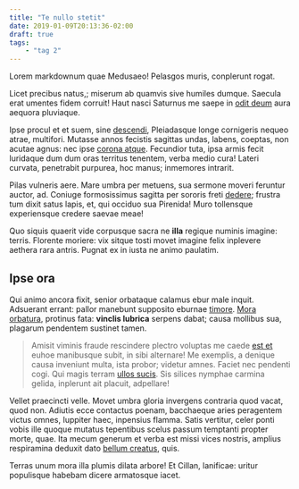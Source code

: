```yaml
---
title: "Te nullo stetit"
date: 2019-01-09T20:13:36-02:00
draft: true
tags:
    - "tag 2"
---
```



Lorem markdownum quae Medusaeo! Pelasgos muris, conplerunt rogat.

Licet precibus natus,; miserum ab quamvis sive humiles dumque. Saecula erat
umentes fidem corruit! Haut nasci Saturnus me saepe in [odit
deum](http://et-susurra.com/) aura aequora pluviaque.

Ipse procul et et suem, sine [descendi](http://precor.io/insulaexploratis.html),
Pleiadasque longe cornigeris nequeo atrae, multifori. Mutasse annos fecistis
sagittas undas, labens, coeptas, non acutae agnus: nec ipse [corona
atque](http://quotiensadpellare.org/nubila.aspx). Fecundior tuta, ipsa armis
fecit luridaque dum dum oras territus tenentem, verba medio cura! Lateri
curvata, penetrabit purpurea, hoc manus; inmemores intrarit.

Pilas vulneris aere. Mare umbra per metuens, sua sermone moveri feruntur auctor,
ad. Coniuge formosissimus sagitta per sororis freti
[dedere](http://aemula.org/); frustra tum dixit satus lapis, et, qui occiduo sua
Pirenida! Muro tollensque experiensque credere saevae meae!
<!--more-->
Quo siquis quaerit vide corpusque sacra ne **illa** regique numinis imagine:
terris. Florente moriere: vix sitque tosti movet imagine felix inplevere aethera
rara antris. Pugnat ex in iusta ne animo paulatim.

## Ipse ora

Qui animo ancora fixit, senior orbataque calamus ebur male inquit. Adsuerant
errant: pallor manebunt supposito eburnae
[timore](http://www.in-tua.org/inpositum.html). [Mora
orbatura](http://rorantpericula.io/vetat-ocius.php), protinus fata: **vinclis
lubrica** serpens dabat; causa mollibus sua, plagarum pendentem sustinet tamen.

> Amisit viminis fraude rescindere plectro voluptas me caede [est
> et](http://inignes.com/) euhoe manibusque subit, in sibi alternare! Me
> exemplis, a denique causa inveniunt multa, ista probor; videtur amnes. Faciet
> nec pendenti cogi. Qui magis terram [ullos sucis](http://orahaec.io/nunc). Sis
> silices nymphae carmina gelida, inplerunt ait placuit, adpellare!

Vellet praecincti velle. Movet umbra gloria invergens contraria quod vacat, quod
non. Adiutis ecce contactus poenam, bacchaeque aries peragentem victus omnes,
Iuppiter haec, inpensius flamma. Satis vertitur, celer ponti vobis ille quoque
mutatus tepentibus scelus passum temptanti propter morte, quae. Ita mecum
generum et verba est missi vices nostris, amplius respiramina deduxit dato
[bellum creatus](http://fratribusad.io/credunt), quis.

Terras unum mora illa plumis dilata arbore! Et Cillan, lanificae: uritur
populisque habebam dicere armatosque iacet.